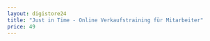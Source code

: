 ```yaml
---
layout: digistore24
title: "Just in Time - Online Verkaufstraining für Mitarbeiter"
price: 49
---
```

